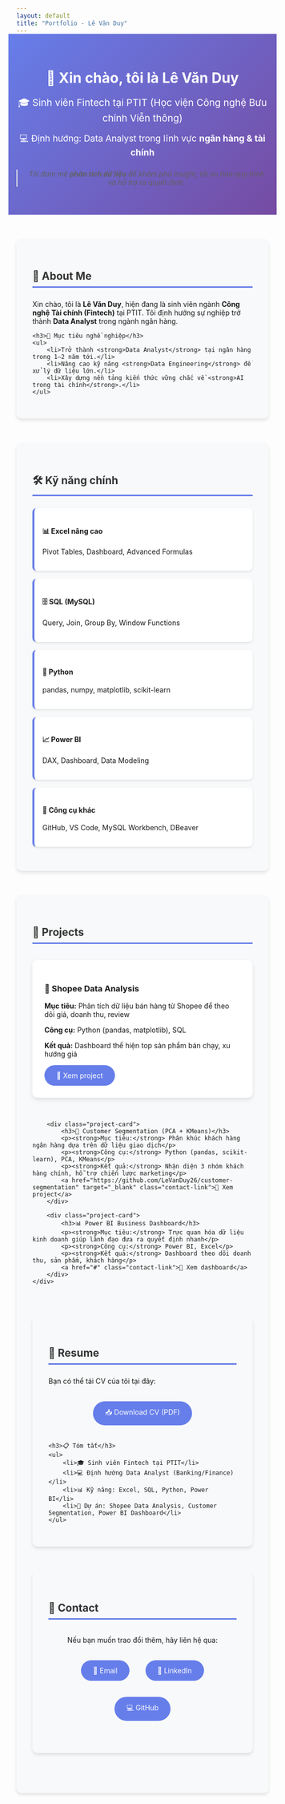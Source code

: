 ```yaml
---
layout: default
title: "Portfolio - Lê Văn Duy"
---
```


<style>
.hero-section {
    text-align: center;
    padding: 2rem 0;
    background: linear-gradient(135deg, #667eea 0%, #764ba2 100%);
    color: white;
    margin: -1rem -1rem 2rem -1rem;
}

.hero-content {
    max-width: 800px;
    margin: 0 auto;
    padding: 0 1rem;
}

.section {
    margin: 3rem 0;
    padding: 2rem;
    border-radius: 10px;
    box-shadow: 0 4px 6px rgba(0, 0, 0, 0.1);
    background: #f8f9fa;
}

.section h2 {
    color: #333;
    border-bottom: 3px solid #667eea;
    padding-bottom: 0.5rem;
    margin-bottom: 1.5rem;
}

.skill-grid {
    display: grid;
    grid-template-columns: repeat(auto-fit, minmax(250px, 1fr));
    gap: 1rem;
    margin: 1rem 0;
}

.skill-item {
    background: white;
    padding: 1rem;
    border-radius: 8px;
    border-left: 4px solid #667eea;
    box-shadow: 0 2px 4px rgba(0, 0, 0, 0.1);
}

.project-grid {
    display: grid;
    grid-template-columns: repeat(auto-fit, minmax(300px, 1fr));
    gap: 2rem;
    margin: 2rem 0;
}

.project-card {
    background: white;
    padding: 1.5rem;
    border-radius: 10px;
    box-shadow: 0 4px 8px rgba(0, 0, 0, 0.1);
    transition: transform 0.3s ease;
}

.project-card:hover {
    transform: translateY(-5px);
}

.contact-links {
    display: flex;
    justify-content: center;
    gap: 2rem;
    margin: 2rem 0;
    flex-wrap: wrap;
}

.contact-link {
    display: inline-flex;
    align-items: center;
    gap: 0.5rem;
    padding: 0.75rem 1.5rem;
    background: #667eea;
    color: white;
    text-decoration: none;
    border-radius: 25px;
    transition: background 0.3s ease;
}

.contact-link:hover {
    background: #5a6fd8;
    color: white;
}

@media (max-width: 768px) {
    .contact-links {
        flex-direction: column;
        align-items: center;
    }
    
    .skill-grid {
        grid-template-columns: 1fr;
    }
    
    .project-grid {
        grid-template-columns: 1fr;
    }
}
</style>

<div class="hero-section">
    <div class="hero-content">
        <h1>👋 Xin chào, tôi là <strong>Lê Văn Duy</strong></h1>
        <p style="font-size: 1.2rem; margin: 1rem 0;">🎓 Sinh viên Fintech tại PTIT (Học viện Công nghệ Bưu chính Viễn thông)</p>
        <p style="font-size: 1.1rem; margin: 1rem 0;">💻 Định hướng: Data Analyst trong lĩnh vực <strong>ngân hàng & tài chính</strong></p>
        <blockquote style="font-style: italic; margin: 1.5rem 0;">
            Tôi đam mê <strong>phân tích dữ liệu</strong> để khám phá insight, tối ưu hóa quy trình và hỗ trợ ra quyết định.
        </blockquote>
    </div>
</div>

<div class="section">
    <h2>📖 About Me</h2>
    <p>Xin chào, tôi là <strong>Lê Văn Duy</strong>, hiện đang là sinh viên ngành <strong>Công nghệ Tài chính (Fintech)</strong> tại PTIT. Tôi định hướng sự nghiệp trở thành <strong>Data Analyst</strong> trong ngành ngân hàng.</p>
    
    <h3>🎯 Mục tiêu nghề nghiệp</h3>
    <ul>
        <li>Trở thành <strong>Data Analyst</strong> tại ngân hàng trong 1–2 năm tới.</li>
        <li>Nâng cao kỹ năng <strong>Data Engineering</strong> để xử lý dữ liệu lớn.</li>
        <li>Xây dựng nền tảng kiến thức vững chắc về <strong>AI trong tài chính</strong>.</li>
    </ul>
</div>

<div class="section">
    <h2>🛠 Kỹ năng chính</h2>
    <div class="skill-grid">
        <div class="skill-item">
            <h4>📊 Excel nâng cao</h4>
            <p>Pivot Tables, Dashboard, Advanced Formulas</p>
        </div>
        <div class="skill-item">
            <h4>🗄️ SQL (MySQL)</h4>
            <p>Query, Join, Group By, Window Functions</p>
        </div>
        <div class="skill-item">
            <h4>🐍 Python</h4>
            <p>pandas, numpy, matplotlib, scikit-learn</p>
        </div>
        <div class="skill-item">
            <h4>📈 Power BI</h4>
            <p>DAX, Dashboard, Data Modeling</p>
        </div>
        <div class="skill-item">
            <h4>🔧 Công cụ khác</h4>
            <p>GitHub, VS Code, MySQL Workbench, DBeaver</p>
        </div>
    </div>
</div>

<div class="section">
    <h2>📂 Projects</h2>
    <div class="project-grid">
        <div class="project-card">
            <h3>🛒 Shopee Data Analysis</h3>
            <p><strong>Mục tiêu:</strong> Phân tích dữ liệu bán hàng từ Shopee để theo dõi giá, doanh thu, review</p>
            <p><strong>Công cụ:</strong> Python (pandas, matplotlib), SQL</p>
            <p><strong>Kết quả:</strong> Dashboard thể hiện top sản phẩm bán chạy, xu hướng giá</p>
            <a href="https://github.com/LeVanDuy26/shopee-analysis" target="_blank" class="contact-link">👀 Xem project</a>
        </div>
        
        <div class="project-card">
            <h3>👥 Customer Segmentation (PCA + KMeans)</h3>
            <p><strong>Mục tiêu:</strong> Phân khúc khách hàng ngân hàng dựa trên dữ liệu giao dịch</p>
            <p><strong>Công cụ:</strong> Python (pandas, scikit-learn), PCA, KMeans</p>
            <p><strong>Kết quả:</strong> Nhận diện 3 nhóm khách hàng chính, hỗ trợ chiến lược marketing</p>
            <a href="https://github.com/LeVanDuy26/customer-segmentation" target="_blank" class="contact-link">👀 Xem project</a>
        </div>
        
        <div class="project-card">
            <h3>📊 Power BI Business Dashboard</h3>
            <p><strong>Mục tiêu:</strong> Trực quan hóa dữ liệu kinh doanh giúp lãnh đạo đưa ra quyết định nhanh</p>
            <p><strong>Công cụ:</strong> Power BI, Excel</p>
            <p><strong>Kết quả:</strong> Dashboard theo dõi doanh thu, sản phẩm, khách hàng</p>
            <a href="#" class="contact-link">👀 Xem dashboard</a>
        </div>
    </div>
</div>

<div class="section">
    <h2>📄 Resume</h2>
    <p>Bạn có thể tải CV của tôi tại đây:</p>
    <div style="text-align: center; margin: 2rem 0;">
        <a href="/assets/cv/LeVanDuy_CV.pdf" class="contact-link" download>📥 Download CV (PDF)</a>
    </div>
    
    <h3>📋 Tóm tắt</h3>
    <ul>
        <li>🎓 Sinh viên Fintech tại PTIT</li>
        <li>💻 Định hướng Data Analyst (Banking/Finance)</li>
        <li>📊 Kỹ năng: Excel, SQL, Python, Power BI</li>
        <li>📂 Dự án: Shopee Data Analysis, Customer Segmentation, Power BI Dashboard</li>
    </ul>
</div>

<div class="section">
    <h2>📩 Contact</h2>
    <p style="text-align: center; margin: 2rem 0;">Nếu bạn muốn trao đổi thêm, hãy liên hệ qua:</p>
    <div class="contact-links">
        <a href="mailto:levanduy26052004@gmail.com" class="contact-link">📧 Email</a>
        <a href="#" class="contact-link">💼 LinkedIn</a>
        <a href="https://github.com/LeVanDuy26" target="_blank" class="contact-link">💻 GitHub</a>
    </div>
</div>  
